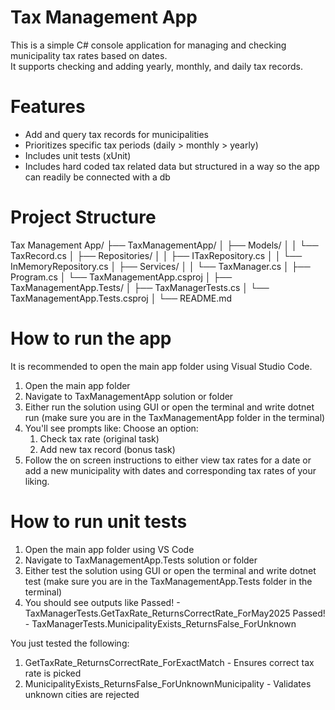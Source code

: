 # Tax Management App

This is a simple C# console application for managing and checking municipality tax rates based on dates.  
It supports checking and adding yearly, monthly, and daily tax records.


# Features

- Add and query tax records for municipalities
- Prioritizes specific tax periods (daily > monthly > yearly)
- Includes unit tests (xUnit)
- Includes hard coded tax related data but structured in a way so the app can readily be connected with a db

# Project Structure

Tax Management App/
├── TaxManagementApp/
│ ├── Models/
│ │ └── TaxRecord.cs
│ ├── Repositories/
│ │ ├── ITaxRepository.cs
│ │ └── InMemoryRepository.cs
│ ├── Services/
│ │ └── TaxManager.cs
│ ├── Program.cs
│ └── TaxManagementApp.csproj
│
├── TaxManagementApp.Tests/
│ ├── TaxManagerTests.cs
│ └── TaxManagementApp.Tests.csproj
│
└── README.md

# How to run the app

It is recommended to open the main app folder using Visual Studio Code.

1. Open the main app folder
2. Navigate to TaxManagementApp solution or folder
3. Either run the solution using GUI or open the terminal and write dotnet run (make sure you are in the TaxManagementApp folder in the terminal)
4. You'll see prompts like:
    Choose an option:
    1. Check tax rate (original task)
    2. Add new tax record (bonus task)
5. Follow the on screen instructions to either view tax rates for a date or add a new municipality with dates and corresponding tax rates of your liking.


# How to run unit tests

1. Open the main app folder using VS Code
2. Navigate to TaxManagementApp.Tests solution or folder
3. Either test the solution using GUI or open the terminal and write dotnet test (make sure you are in the TaxManagementApp.Tests folder in the terminal)
4. You should see outputs like
    Passed!  - TaxManagerTests.GetTaxRate_ReturnsCorrectRate_ForMay2025
    Passed!  - TaxManagerTests.MunicipalityExists_ReturnsFalse_ForUnknown

You just tested the following:
1. GetTaxRate_ReturnsCorrectRate_ForExactMatch - Ensures correct tax rate is picked
2. MunicipalityExists_ReturnsFalse_ForUnknownMunicipality - Validates unknown cities are rejected




